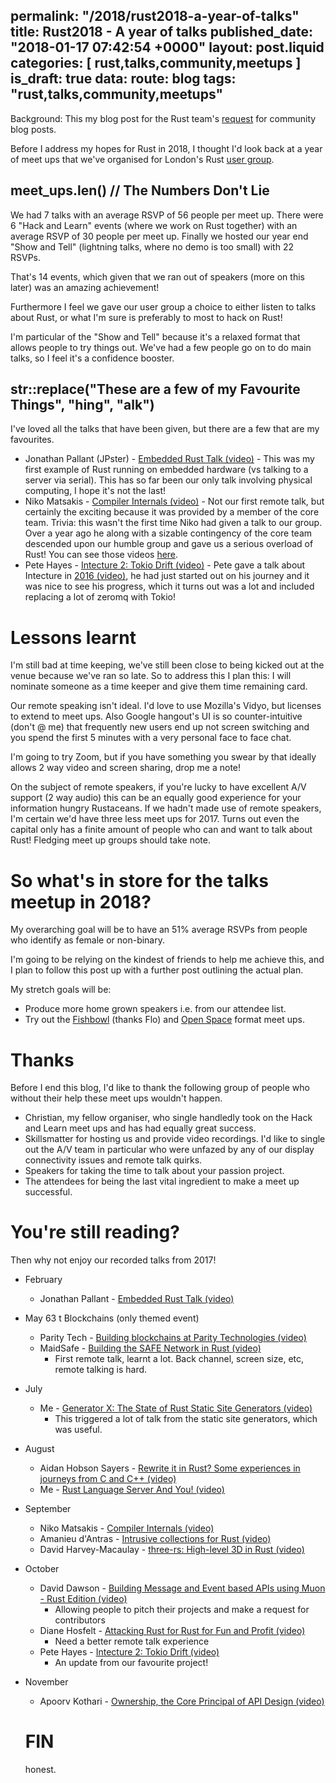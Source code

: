 permalink: "/2018/rust2018-a-year-of-talks"
title: Rust2018 - A year of talks
published_date: "2018-01-17 07:42:54 +0000"
layout: post.liquid
categories: [ rust,talks,community,meetups ]
is_draft: true
data:
  route: blog
  tags: "rust,talks,community,meetups"
---
Background: This my blog post for the Rust team's [request](https://blog.rust-lang.org/2018/01/03/new-years-rust-a-call-for-community-blogposts.html) for community blog posts.

Before I address my hopes for Rust in 2018, I thought I'd look back at a year of meet ups that we've organised for London's Rust [user group](https://www.meetup.com/Rust-London-User-Group).

##  meet_ups.len() // The Numbers Don't Lie

We had 7 talks with an average RSVP of 56 people per meet up. There were 6 "Hack and Learn" events (where we work on Rust together) with an average RSVP of 30 people per meet up. Finally we hosted our year end "Show and Tell" (lightning talks, where no demo is too small) with 22 RSVPs. 

That's 14 events, which given that we ran out of speakers (more on this later) was an amazing achievement!

Furthermore I feel we gave our user group a choice to either listen to talks about Rust, or what I'm sure is preferably to most to hack on Rust!

I'm particular of the "Show and Tell" because it's a relaxed format that allows people to try things out. We've had a few people go on to do main talks, so I feel it's a confidence booster.

## str::replace("These are a few of my Favourite Things", "hing", "alk")

I've loved all the talks that have been given, but there are a few that are my favourites.

- Jonathan Pallant (JPster) - [Embedded Rust Talk (video)](https://skillsmatter.com/skillscasts/9817-february-rust-meetup) - This was my first example of Rust running on embedded hardware (vs talking to a server via serial). This has so far been our only talk involving physical computing, I hope it's not the last!
- Niko Matsakis - [Compiler Internals (video)](https://skillsmatter.com/skillscasts/10868-inside-the-rust-compiler) - Not our first remote talk, but certainly the exciting because it was provided by a member of the core team. Trivia: this wasn't the first time Niko had given a talk to our group. Over a year ago he along with a sizable contingency of the core team descended upon our humble group and gave us a serious overload of Rust! You can see those videos [here](https://skillsmatter.com/meetups/8173-state-of-rust-2016-and-how-to-create-webservices-in-rust). 
- Pete Hayes - [Intecture 2: Tokio Drift (video)](https://skillsmatter.com/skillscasts/11038-intecture-2-tokio-drift) - Pete gave a talk about Intecture in [2016 (video)](https://skillsmatter.com/skillscasts/8311-rust-london-meetup), he had just started out on his journey and it was nice to see his progress, which it turns out was a lot and included replacing a lot of zeromq with Tokio!

# Lessons learnt

I'm still bad at time keeping, we've still been close to being kicked out at the venue because we've ran so late. So to address this I plan this: I will nominate someone as a time keeper and give them time remaining card.

Our remote speaking isn't ideal. I'd love to use Mozilla's Vidyo, but licenses to extend to meet ups. Also Google hangout's UI is so counter-intuitive (don't @ me) that frequently new users end up not screen switching and you spend the first 5 minutes with a very personal face to face chat.

I'm going to try Zoom, but if you have something you swear by that ideally allows 2 way video and screen sharing, drop me a note!

On the subject of remote speakers, if you're lucky to have excellent A/V support (2 way audio) this can be an equally good experience for your information hungry Rustaceans. If we hadn't made use of remote speakers, I'm certain we'd have three less meet ups for 2017. Turns out even the capital only has a finite amount of people who can and want to talk about Rust! Fledging meet up groups should take note.

# So what's in store for the talks meetup in 2018?

My overarching goal will be to have an 51% average RSVPs from people who identify as female or non-binary.

I'm going to be relying on the kindest of friends to help me achieve this, and I plan to follow this post up with a further post outlining the actual plan.

My stretch goals will be:

- Produce more home grown speakers i.e. from our attendee list.
- Try out the [Fishbowl](https://skillsmatter.com/skillscasts/8311-rust-london-meetup) (thanks Flo) and [Open Space](https://en.wikipedia.org/wiki/Open_Space_Technology) format meet ups.


# Thanks

Before I end this blog, I'd like to thank the following group of people who without their help these meet ups wouldn't happen.

- Christian, my fellow organiser, who single handledly took on the Hack and Learn meet ups and has had equally great success.
- Skillsmatter for hosting us and provide video recordings. I'd like to single out the A/V team in particular who were unfazed by any of our display connectivity issues and remote talk quirks.
- Speakers for taking the time to talk about your passion project.
- The attendees for being the last vital ingredient to make a meet up successful.

# You're still reading?

Then why not enjoy our recorded talks from 2017!

- February 
  - Jonathan Pallant - [Embedded Rust Talk (video)](https://skillsmatter.com/skillscasts/9817-february-rust-meetup)
- May 63 t Blockchains (only themed event) 
  - Parity Tech - [Building blockchains at Parity Technologies (video)](https://skillsmatter.com/skillscasts/10194-building-blockchains-at-parity-technologies)
  - MaidSafe - [Building the SAFE Network in Rust (video)](https://skillsmatter.com/skillscasts/10209-building-the-safe-network-in-rust)
    - First remote talk, learnt a lot. Back channel, screen size, etc, remote talking is hard.
- July
  - Me - [Generator X: The State of Rust Static Site Generators (video)](https://skillsmatter.com/skillscasts/10589-london-rust-meetup-14)
    - This triggered a lot of talk from the static site generators, which was useful.
 - August
   - Aidan Hobson Sayers - [Rewrite it in Rust? Some experiences in journeys from C and C++ (video)](https://skillsmatter.com/skillscasts/10663-rewrite-it-in-rust-some-experiences-in-journeys-from-c-and-c-plus-plus)
   - Me - [Rust Language Server And You! (video)](https://skillsmatter.com/skillscasts/10664-rust-language-server-and-you)
- September
  - Niko Matsakis - [Compiler Internals (video)](https://skillsmatter.com/skillscasts/10868-inside-the-rust-compiler)
  - Amanieu d'Antras - [Intrusive collections for Rust (video)](https://skillsmatter.com/skillscasts/10911-intrusive-data-structures-for-rust)
  - David Harvey-Macaulay - [three-rs: High-level 3D in Rust (video)](https://skillsmatter.com/skillscasts/10925-three-rs-high-level-3d-in-rust)
- October
  - David Dawson - [Building Message and Event based APIs using Muon - Rust Edition (video)](https://skillsmatter.com/skillscasts/10898-building-message-and-event-based-apis-using-muon-rust-edition)
    - Allowing people to pitch their projects and make a request for contributors
  - Diane Hosfelt - [Attacking Rust for Rust for Fun and Profit (video)](https://skillsmatter.com/skillscasts/11037-exploiting-rust-for-fun-and-profit)
    - Need a better remote talk experience
  - Pete Hayes - [Intecture 2: Tokio Drift (video)](https://skillsmatter.com/skillscasts/11038-intecture-2-tokio-drift)
    - An update from our favourite project!
- November
  - Apoorv Kothari - [Ownership, the Core Principal of API Design (video)](https://skillsmatter.com/skillscasts/10897-ownership-the-core-principal-of-api-design)

  # FIN

  honest.
